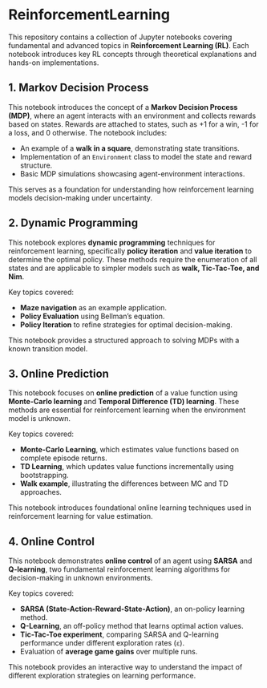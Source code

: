 # ReinforcementLearning

This repository contains a collection of Jupyter notebooks covering fundamental and advanced topics in **Reinforcement Learning (RL)**. Each notebook introduces key RL concepts through theoretical explanations and hands-on implementations.

## 1. Markov Decision Process

This notebook introduces the concept of a **Markov Decision Process (MDP)**, where an agent interacts with an environment and collects rewards based on states. Rewards are attached to states, such as +1 for a win, -1 for a loss, and 0 otherwise. The notebook includes:

- An example of a **walk in a square**, demonstrating state transitions.
- Implementation of an `Environment` class to model the state and reward structure.
- Basic MDP simulations showcasing agent-environment interactions.

This serves as a foundation for understanding how reinforcement learning models decision-making under uncertainty.

## 2. Dynamic Programming

This notebook explores **dynamic programming** techniques for reinforcement learning, specifically **policy iteration** and **value iteration** to determine the optimal policy. These methods require the enumeration of all states and are applicable to simpler models such as **walk, Tic-Tac-Toe, and Nim**.

Key topics covered:
- **Maze navigation** as an example application.
- **Policy Evaluation** using Bellman’s equation.
- **Policy Iteration** to refine strategies for optimal decision-making.

This notebook provides a structured approach to solving MDPs with a known transition model.

## 3. Online Prediction

This notebook focuses on **online prediction** of a value function using **Monte-Carlo learning** and **Temporal Difference (TD) learning**. These methods are essential for reinforcement learning when the environment model is unknown.

Key topics covered:
- **Monte-Carlo Learning**, which estimates value functions based on complete episode returns.
- **TD Learning**, which updates value functions incrementally using bootstrapping.
- **Walk example**, illustrating the differences between MC and TD approaches.

This notebook introduces foundational online learning techniques used in reinforcement learning for value estimation.

## 4. Online Control

This notebook demonstrates **online control** of an agent using **SARSA** and **Q-learning**, two fundamental reinforcement learning algorithms for decision-making in unknown environments.

Key topics covered:
- **SARSA (State-Action-Reward-State-Action)**, an on-policy learning method.
- **Q-Learning**, an off-policy method that learns optimal action values.
- **Tic-Tac-Toe experiment**, comparing SARSA and Q-learning performance under different exploration rates (`ε`).
- Evaluation of **average game gains** over multiple runs.

This notebook provides an interactive way to understand the impact of different exploration strategies on learning performance.
